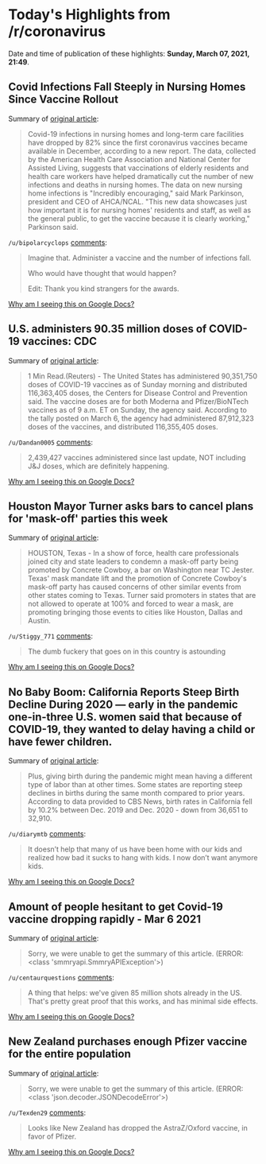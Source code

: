 # Today's Highlights from /r/coronavirus

Date and time of publication of these highlights: **Sunday, March 07, 2021, 21:49**.

## Covid Infections Fall Steeply in Nursing Homes Since Vaccine Rollout

Summary of [original article](https://www.route-fifty.com/health-human-services/2021/03/covid-infections-fall-steeply-nursing-homes-vaccine-rollout/172404/):

> Covid-19 infections in nursing homes and long-term care facilities have dropped by 82% since the first coronavirus vaccines became available in December, according to a new report. The data, collected by the American Health Care Association and National Center for Assisted Living, suggests that vaccinations of elderly residents and health care workers have helped dramatically cut the number of new infections and deaths in nursing homes. The data on new nursing home infections is "Incredibly encouraging," said Mark Parkinson, president and CEO of AHCA/NCAL. "This new data showcases just how important it is for nursing homes' residents and staff, as well as the general public, to get the vaccine because it is clearly working," Parkinson said.

`/u/bipolarcyclops` [comments](https://www.reddit.com/r/Coronavirus/comments/lzqb11/covid_infections_fall_steeply_in_nursing_homes/):

> Imagine that. Administer a vaccine and the number of infections fall. 
> 
> Who would have thought that would happen?
> 
> Edit: Thank you kind strangers for the awards.

[Why am I seeing this on Google Docs?](https://docs.google.com/document/d/1Dc6We63vOXIZsc0op-Bt4abqkYjXzOigalQqFxmvvbM/edit?usp=sharing)

## U.S. administers 90.35 million doses of COVID-19 vaccines: CDC

Summary of [original article](https://www.reuters.com/article/us-health-coronavirus-usa-cdc/u-s-administers-90-35-million-doses-of-covid-19-vaccines-cdc-idUSKBN2AZ0MS):

> 1 Min Read.(Reuters) - The United States has administered 90,351,750 doses of COVID-19 vaccines as of Sunday morning and distributed 116,363,405 doses, the Centers for Disease Control and Prevention said. The vaccine doses are for both Moderna and Pfizer/BioNTech vaccines as of 9 a.m. ET on Sunday, the agency said. According to the tally posted on March 6, the agency had administered 87,912,323 doses of the vaccines, and distributed 116,355,405 doses.

`/u/Dandan0005` [comments](https://www.reddit.com/r/Coronavirus/comments/lzxa39/us_administers_9035_million_doses_of_covid19/):

> 2,439,427 vaccines administered since last update, NOT including J&J doses, which are definitely happening.

[Why am I seeing this on Google Docs?](https://docs.google.com/document/d/1Dc6We63vOXIZsc0op-Bt4abqkYjXzOigalQqFxmvvbM/edit?usp=sharing)

## Houston Mayor Turner asks bars to cancel plans for 'mask-off' parties this week

Summary of [original article](https://abc13.com/health/turner-asks-bars-to-cancel-mask-off-parties-after-deaths-reach-2k/10395284/):

> HOUSTON, Texas - In a show of force, health care professionals joined city and state leaders to condemn a mask-off party being promoted by Concrete Cowboy, a bar on Washington near TC Jester. Texas' mask mandate lift and the promotion of Concrete Cowboy's mask-off party has caused concerns of other similar events from other states coming to Texas. Turner said promoters in states that are not allowed to operate at 100% and forced to wear a mask, are promoting bringing those events to cities like Houston, Dallas and Austin.

`/u/Stiggy_771` [comments](https://www.reddit.com/r/Coronavirus/comments/lzzzgj/houston_mayor_turner_asks_bars_to_cancel_plans/):

> The dumb fuckery that goes on in this country is astounding

[Why am I seeing this on Google Docs?](https://docs.google.com/document/d/1Dc6We63vOXIZsc0op-Bt4abqkYjXzOigalQqFxmvvbM/edit?usp=sharing)

## No Baby Boom: California Reports Steep Birth Decline During 2020 — early in the pandemic one-in-three U.S. women said that because of COVID-19, they wanted to delay having a child or have fewer children.

Summary of [original article](https://laist.com/latest/post/20210307/baby-boom-california-decline-in-birth-rates-pandemic):

> Plus, giving birth during the pandemic might mean having a different type of labor than at other times. Some states are reporting steep declines in births during the same month compared to prior years. According to data provided to CBS News, birth rates in California fell by 10.2% between Dec. 2019 and Dec. 2020 - down from 36,651 to 32,910.

`/u/diarymtb` [comments](https://www.reddit.com/r/Coronavirus/comments/m059br/no_baby_boom_california_reports_steep_birth/):

> It doesn’t help that many of us have been home with our kids and realized how bad it sucks to hang with kids.  I now don’t want anymore kids.

[Why am I seeing this on Google Docs?](https://docs.google.com/document/d/1Dc6We63vOXIZsc0op-Bt4abqkYjXzOigalQqFxmvvbM/edit?usp=sharing)

## Amount of people hesitant to get Covid-19 vaccine dropping rapidly - Mar 6 2021

Summary of [original article](https://www.cnn.com/2021/03/06/politics/covid-vaccine-analysis/index.html):

> Sorry, we were unable to get the summary of this article. (ERROR: <class 'smmryapi.SmmryAPIException'>)

`/u/centaurquestions` [comments](https://www.reddit.com/r/Coronavirus/comments/lzrnjs/amount_of_people_hesitant_to_get_covid19_vaccine/):

> A thing that helps: we've given 85 million shots already in the US. That's pretty great proof that this works, and has minimal side effects.

[Why am I seeing this on Google Docs?](https://docs.google.com/document/d/1Dc6We63vOXIZsc0op-Bt4abqkYjXzOigalQqFxmvvbM/edit?usp=sharing)

## New Zealand purchases enough Pfizer vaccine for the entire population

Summary of [original article](https://www.rnz.co.nz/news/national/437907/covid-19-vaccine-government-has-purchased-enough-for-every-new-zealander):

> Sorry, we were unable to get the summary of this article. (ERROR: <class 'json.decoder.JSONDecodeError'>)

`/u/Texden29` [comments](https://www.reddit.com/r/Coronavirus/comments/m06uqr/new_zealand_purchases_enough_pfizer_vaccine_for/):

> Looks like New Zealand has dropped the AstraZ/Oxford vaccine, in favor of Pfizer.

[Why am I seeing this on Google Docs?](https://docs.google.com/document/d/1Dc6We63vOXIZsc0op-Bt4abqkYjXzOigalQqFxmvvbM/edit?usp=sharing)

